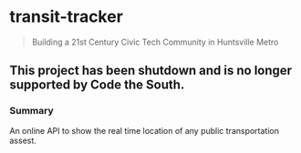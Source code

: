 # transit-tracker
>  Building a 21st Century Civic Tech Community in Huntsville Metro

## This project has been shutdown and is no longer supported by Code the South.

### Summary

An online API to show the real time location of any public transportation assest.
 

